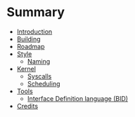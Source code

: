 # Summary

- [Introduction](./introduction.md)
- [Building](./building.md)
- [Roadmap](./roadmap.md)
- [Style]()
  - [Naming](./style/naming.md)
- [Kernel]()
  - [Syscalls](./kernel/syscalls.md)
  - [Scheduling](./kernel/scheduling.md)
- [Tools]()
  - [Interface Definition language (BID)](./tools/bid.md)
- [Credits](./credits.md)
